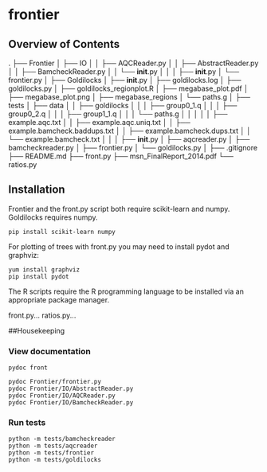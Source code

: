 frontier
========

## Overview of Contents

.
├── Frontier
│   ├── IO
│   │   ├── AQCReader.py
│   │   ├── AbstractReader.py
│   │   ├── BamcheckReader.py
│   │   └── __init__.py
│   │
│   ├── __init__.py
│   └── frontier.py
│
├── Goldilocks
│   ├── __init__.py
│   ├── goldilocks.log
│   ├── goldilocks.py
│   ├── goldilocks_regionplot.R
│   ├── megabase_plot.pdf
│   ├── megabase_plot.png
│   ├── megabase_regions
│   └── paths.g
│
├── tests
│   ├── data
│   │   ├── goldilocks
│   │   │   ├── group0_1.q
│   │   │   ├── group0_2.q
│   │   │   ├── group1_1.q
│   │   │   └── paths.g
│   │   │
│   │   ├── example.aqc.txt
│   │   ├── example.aqc.uniq.txt
│   │   ├── example.bamcheck.baddups.txt
│   │   ├── example.bamcheck.dups.txt
│   │   └── example.bamcheck.txt
│   │
│   ├── __init__.py
│   ├── aqcreader.py
│   ├── bamcheckreader.py
│   ├── frontier.py
│   └── goldilocks.py
│
├── .gitignore
├── README.md
├── front.py
├── msn_FinalReport_2014.pdf
└── ratios.py




## Installation

Frontier and the front.py script both require scikit-learn and numpy. Goldilocks requires numpy.

    pip install scikit-learn numpy

For plotting of trees with front.py you may need to install pydot and graphviz:

    yum install graphviz
    pip install pydot

The R scripts require the R programming language to be installed via an appropriate package manager.

front.py...
ratios.py...

##Housekeeping
### View documentation
    pydoc front

    pydoc Frontier/frontier.py
    pydoc Frontier/IO/AbstractReader.py
    pydoc Frontier/IO/AQCReader.py
    pydoc Frontier/IO/BamcheckReader.py

### Run tests
    python -m tests/bamcheckreader
    python -m tests/aqcreader
    python -m tests/frontier
    python -m tests/goldilocks
